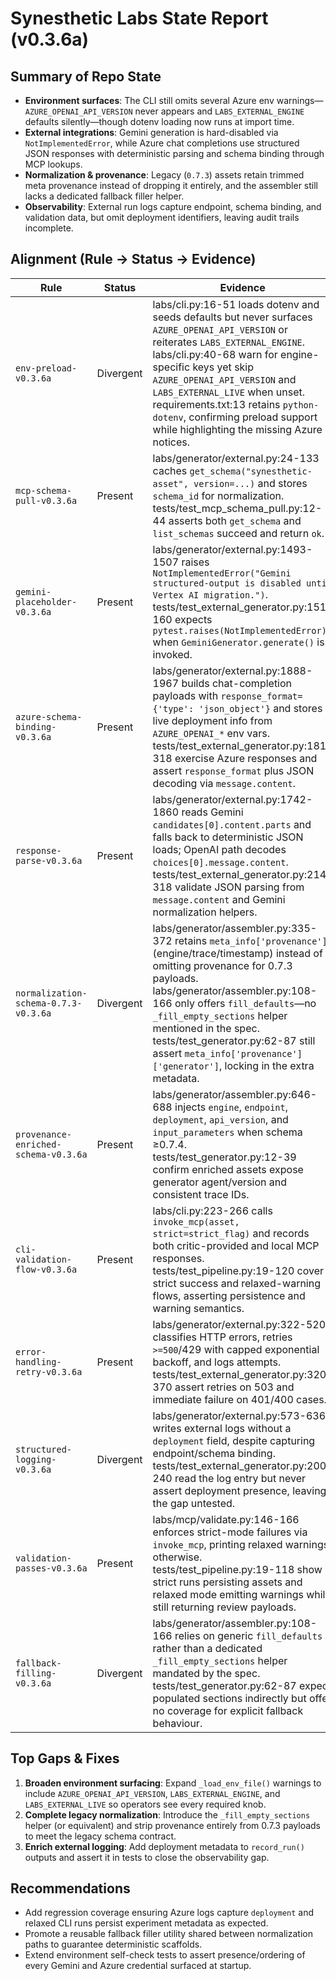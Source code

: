 # Synesthetic Labs State Report (v0.3.6a)

## Summary of Repo State

- **Environment surfaces**: The CLI still omits several Azure env warnings—`AZURE_OPENAI_API_VERSION` never appears and `LABS_EXTERNAL_ENGINE` defaults silently—though dotenv loading now runs at import time.
- **External integrations**: Gemini generation is hard-disabled via `NotImplementedError`, while Azure chat completions use structured JSON responses with deterministic parsing and schema binding through MCP lookups.
- **Normalization & provenance**: Legacy (`0.7.3`) assets retain trimmed meta provenance instead of dropping it entirely, and the assembler still lacks a dedicated fallback filler helper.
- **Observability**: External run logs capture endpoint, schema binding, and validation data, but omit deployment identifiers, leaving audit trails incomplete.

## Alignment (Rule → Status → Evidence)

| Rule | Status | Evidence |
| --- | --- | --- |
| `env-preload-v0.3.6a` | Divergent | labs/cli.py:16-51 loads dotenv and seeds defaults but never surfaces `AZURE_OPENAI_API_VERSION` or reiterates `LABS_EXTERNAL_ENGINE`.<br>labs/cli.py:40-68 warn for engine-specific keys yet skip `AZURE_OPENAI_API_VERSION` and `LABS_EXTERNAL_LIVE` when unset.<br>requirements.txt:13 retains `python-dotenv`, confirming preload support while highlighting the missing Azure notices. |
| `mcp-schema-pull-v0.3.6a` | Present | labs/generator/external.py:24-133 caches `get_schema("synesthetic-asset", version=...)` and stores `schema_id` for normalization.<br>tests/test_mcp_schema_pull.py:12-44 asserts both `get_schema` and `list_schemas` succeed and return `ok`. |
| `gemini-placeholder-v0.3.6a` | Present | labs/generator/external.py:1493-1507 raises `NotImplementedError("Gemini structured-output is disabled until Vertex AI migration.")`.<br>tests/test_external_generator.py:151-160 expects `pytest.raises(NotImplementedError)` when `GeminiGenerator.generate()` is invoked. |
| `azure-schema-binding-v0.3.6a` | Present | labs/generator/external.py:1888-1967 builds chat-completion payloads with `response_format={'type': 'json_object'}` and stores live deployment info from `AZURE_OPENAI_*` env vars.<br>tests/test_external_generator.py:181-318 exercise Azure responses and assert `response_format` plus JSON decoding via `message.content`. |
| `response-parse-v0.3.6a` | Present | labs/generator/external.py:1742-1860 reads Gemini `candidates[0].content.parts` and falls back to deterministic JSON loads; OpenAI path decodes `choices[0].message.content`.<br>tests/test_external_generator.py:214-318 validate JSON parsing from `message.content` and Gemini normalization helpers. |
| `normalization-schema-0.7.3-v0.3.6a` | Divergent | labs/generator/assembler.py:335-372 retains `meta_info['provenance']` (engine/trace/timestamp) instead of omitting provenance for 0.7.3 payloads.<br>labs/generator/assembler.py:108-166 only offers `fill_defaults`—no `_fill_empty_sections` helper mentioned in the spec.<br>tests/test_generator.py:62-87 still assert `meta_info['provenance']['generator']`, locking in the extra metadata. |
| `provenance-enriched-schema-v0.3.6a` | Present | labs/generator/assembler.py:646-688 injects `engine`, `endpoint`, `deployment`, `api_version`, and `input_parameters` when schema ≥0.7.4.<br>tests/test_generator.py:12-39 confirm enriched assets expose generator agent/version and consistent trace IDs. |
| `cli-validation-flow-v0.3.6a` | Present | labs/cli.py:223-266 calls `invoke_mcp(asset, strict=strict_flag)` and records both critic-provided and local MCP responses.<br>tests/test_pipeline.py:19-120 cover strict success and relaxed-warning flows, asserting persistence and warning semantics. |
| `error-handling-retry-v0.3.6a` | Present | labs/generator/external.py:322-520 classifies HTTP errors, retries `>=500`/429 with capped exponential backoff, and logs attempts.<br>tests/test_external_generator.py:320-370 assert retries on 503 and immediate failure on 401/400 cases. |
| `structured-logging-v0.3.6a` | Divergent | labs/generator/external.py:573-636 writes external logs without a `deployment` field, despite capturing endpoint/schema binding.<br>tests/test_external_generator.py:200-240 read the log entry but never assert deployment presence, leaving the gap untested. |
| `validation-passes-v0.3.6a` | Present | labs/mcp/validate.py:146-166 enforces strict-mode failures via `invoke_mcp`, printing relaxed warnings otherwise.<br>tests/test_pipeline.py:19-118 show strict runs persisting assets and relaxed mode emitting warnings while still returning review payloads. |
| `fallback-filling-v0.3.6a` | Divergent | labs/generator/assembler.py:108-166 relies on generic `fill_defaults` rather than a dedicated `_fill_empty_sections` helper mandated by the spec.<br>tests/test_generator.py:62-87 expect populated sections indirectly but offer no coverage for explicit fallback behaviour. |

## Top Gaps & Fixes

1. **Broaden environment surfacing**: Expand `_load_env_file()` warnings to include `AZURE_OPENAI_API_VERSION`, `LABS_EXTERNAL_ENGINE`, and `LABS_EXTERNAL_LIVE` so operators see every required knob.
2. **Complete legacy normalization**: Introduce the `_fill_empty_sections` helper (or equivalent) and strip provenance entirely from 0.7.3 payloads to meet the legacy schema contract.
3. **Enrich external logging**: Add deployment metadata to `record_run()` outputs and assert it in tests to close the observability gap.

## Recommendations

- Add regression coverage ensuring Azure logs capture `deployment` and relaxed CLI runs persist experiment metadata as expected.
- Promote a reusable fallback filler utility shared between normalization paths to guarantee deterministic scaffolds.
- Extend environment self-check tests to assert presence/ordering of every Gemini and Azure credential surfaced at startup.
